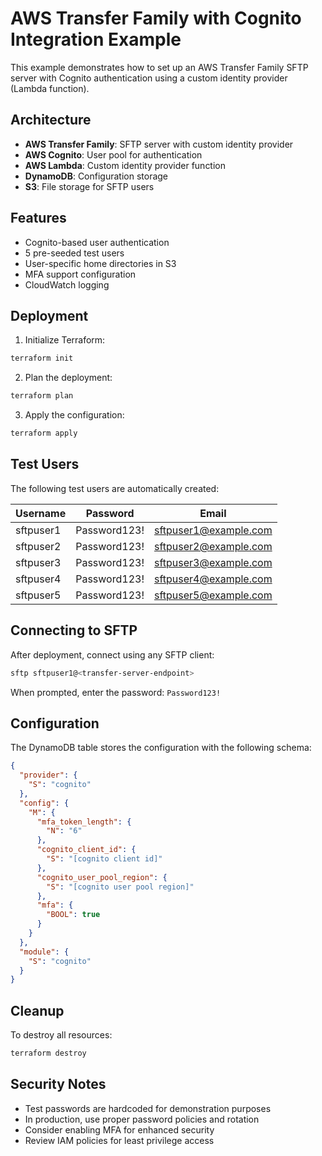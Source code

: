 # AWS Transfer Family with Cognito Integration Example

This example demonstrates how to set up an AWS Transfer Family SFTP server with Cognito authentication using a custom identity provider (Lambda function).

## Architecture

- **AWS Transfer Family**: SFTP server with custom identity provider
- **AWS Cognito**: User pool for authentication
- **AWS Lambda**: Custom identity provider function
- **DynamoDB**: Configuration storage
- **S3**: File storage for SFTP users

## Features

- Cognito-based user authentication
- 5 pre-seeded test users
- User-specific home directories in S3
- MFA support configuration
- CloudWatch logging

## Deployment

1. Initialize Terraform:
```bash
terraform init
```

2. Plan the deployment:
```bash
terraform plan
```

3. Apply the configuration:
```bash
terraform apply
```

## Test Users

The following test users are automatically created:

| Username | Password | Email |
|----------|----------|-------|
| sftpuser1 | Password123! | sftpuser1@example.com |
| sftpuser2 | Password123! | sftpuser2@example.com |
| sftpuser3 | Password123! | sftpuser3@example.com |
| sftpuser4 | Password123! | sftpuser4@example.com |
| sftpuser5 | Password123! | sftpuser5@example.com |

## Connecting to SFTP

After deployment, connect using any SFTP client:

```bash
sftp sftpuser1@<transfer-server-endpoint>
```

When prompted, enter the password: `Password123!`

## Configuration

The DynamoDB table stores the configuration with the following schema:

```json
{
  "provider": {
    "S": "cognito"
  },
  "config": {
    "M": {    
      "mfa_token_length": {
        "N": "6"
      },
      "cognito_client_id": {
        "S": "[cognito client id]"
      },
      "cognito_user_pool_region": {
        "S": "[cognito user pool region]"
      },  
      "mfa": {
        "BOOL": true
      }
    }
  },
  "module": {
    "S": "cognito"
  }
}
```

## Cleanup

To destroy all resources:

```bash
terraform destroy
```

## Security Notes

- Test passwords are hardcoded for demonstration purposes
- In production, use proper password policies and rotation
- Consider enabling MFA for enhanced security
- Review IAM policies for least privilege access
